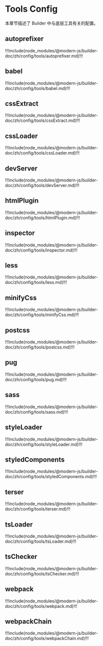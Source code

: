 # Tools Config

本章节描述了 Builder 中与底层工具有关的配置。

## autoprefixer

!!!include(node_modules/@modern-js/builder-doc/zh/config/tools/autoprefixer.md)!!!

## babel

!!!include(node_modules/@modern-js/builder-doc/zh/config/tools/babel.md)!!!

## cssExtract

!!!include(node_modules/@modern-js/builder-doc/zh/config/tools/cssExtract.md)!!!

## cssLoader

!!!include(node_modules/@modern-js/builder-doc/zh/config/tools/cssLoader.md)!!!

## devServer

!!!include(node_modules/@modern-js/builder-doc/zh/config/tools/devServer.md)!!!

## htmlPlugin

!!!include(node_modules/@modern-js/builder-doc/zh/config/tools/htmlPlugin.md)!!!

## inspector

!!!include(node_modules/@modern-js/builder-doc/zh/config/tools/inspector.md)!!!

## less

!!!include(node_modules/@modern-js/builder-doc/zh/config/tools/less.md)!!!

## minifyCss

!!!include(node_modules/@modern-js/builder-doc/zh/config/tools/minifyCss.md)!!!

## postcss

!!!include(node_modules/@modern-js/builder-doc/zh/config/tools/postcss.md)!!!

## pug

!!!include(node_modules/@modern-js/builder-doc/zh/config/tools/pug.md)!!!

## sass

!!!include(node_modules/@modern-js/builder-doc/zh/config/tools/sass.md)!!!

## styleLoader

!!!include(node_modules/@modern-js/builder-doc/zh/config/tools/styleLoader.md)!!!

## styledComponents

!!!include(node_modules/@modern-js/builder-doc/zh/config/tools/styledComponents.md)!!!

## terser

!!!include(node_modules/@modern-js/builder-doc/zh/config/tools/terser.md)!!!

## tsLoader

!!!include(node_modules/@modern-js/builder-doc/zh/config/tools/tsLoader.md)!!!

## tsChecker

!!!include(node_modules/@modern-js/builder-doc/zh/config/tools/tsChecker.md)!!!

## webpack

!!!include(node_modules/@modern-js/builder-doc/zh/config/tools/webpack.md)!!!

## webpackChain

!!!include(node_modules/@modern-js/builder-doc/zh/config/tools/webpackChain.md)!!!
